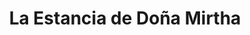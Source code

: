 ---
title: "La Estancia de Doña Mirtha"
url: /jose-leon-suarez/la-estancia-de-dona-mirtha/
shop: carnicero
---